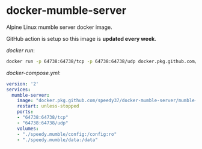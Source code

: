 # docker-mumble-server

Alpine Linux mumble server docker image.

GitHub action is setup so this image is __updated every week__.

_docker run_:

```sh
docker run -p 64738:64738/tcp -p 64738:64738/udp docker.pkg.github.com/speedy37/docker-mumble-server/mumble-server:latest
```

_docker-compose.yml_:

```yml
version: '2'
services:
  mumble-server:
    image: "docker.pkg.github.com/speedy37/docker-mumble-server/mumble-server:latest"
    restart: unless-stopped
    ports:
    - "64738:64738/tcp"
    - "64738:64738/udp"
    volumes:
    - "./speedy.mumble/config:/config:ro"
    - "./speedy.mumble/data:/data"
```
